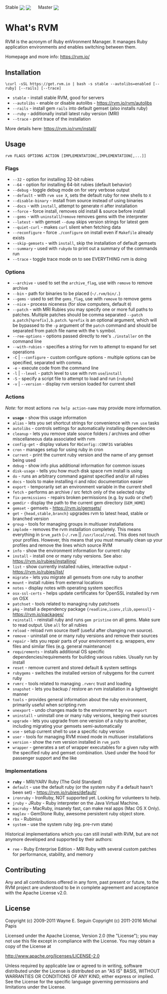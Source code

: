 Stable
<a href="https://travis-ci.org/rvm/rvm/branches"><img src="https://travis-ci.org/rvm/rvm.svg?branch=stable" align="center"></a>
<a href="https://www.bountysource.com/teams/rvm?utm_source=RVM&utm_medium=shield&utm_campaign=raised"><img src="https://api.bountysource.com/badge/team?team_id=506&style=raised" align="center"></a>
&nbsp;&nbsp;&nbsp;&nbsp;
Master
<a href="https://travis-ci.org/rvm/rvm/branches"><img src="https://travis-ci.org/rvm/rvm.svg?branch=master" align="center"></a>

# What's RVM

RVM is the acronym of Ruby enVironment Manager. It manages Ruby application environments and enables switching between them.

Homepage and more info: https://rvm.io/

## Installation

`\curl -sSL https://get.rvm.io | bash -s stable --autolibs=enabled [--ruby] [--rails] [--trace]`

* `stable`     - install stable RVM, good for servers
* `--autolibs` - enable or disable autolibs - https://rvm.io/rvm/autolibs
* `--rails`    - install gem `rails` into default gemset (also installs ruby)        
* `--ruby`     - additionally install latest ruby version (MRI)                     
* `--trace`    - print trace of the installation

More details here: https://rvm.io/rvm/install/

## Usage

`rvm FLAGS OPTIONS ACTION [IMPLEMENTATION[,IMPLEMENTATION[,...]]`

### Flags

* `--32`              - option for installing 32-bit rubies
* `--64`              - option for installing 64-bit rubies (default behavior)
* `--debug`           - toggle debug mode on for very verbose output
* `--default`         - with `rvm use X`, sets the default ruby for new shells to `X`
* `--disable-binary`  - install from source instead of using binaries
* `--docs`            - with `install`, attempt to generate ri after installation
* `--force`           - force install, removes old install & source before install
* `--gems`            - with `uninstall`/`remove` removes gems with the interpreter
* `--latest`          - with gemset `--dump` skips version strings for latest gem
* `--quiet-curl`      - makes `curl` silent when fetching data
* `--reconfigure`     - force `./configure` on install even if `Makefile` already exists
* `--skip-gemsets`    - with `install`, skip the installation of default gemsets
* `--summary`         - used with `rubydo` to print out a summary of the commands run
* `--trace`           - toggle trace mode on to see EVERYTHING rvm is doing

### Options

* `--archive`           - used to set the `archive_flag`, use with `remove` to remove archive
* `--bin`               - path for binaries to be placed (`~/.rvm/bin/.`)
* `--gems`              - used to set the `gems_flag`, use with `remove` to remove gems
* `--nice`              - process niceness (for slow computers, default `0`)
* `--patch`             - with MRI Rubies you may specify one or more full paths to patches. Multiple patches should be comma separated `--patch a.patch[%prefix],b.patch`. `%prefix` is an optional argument, which will be bypassed to the `-p` argument of the `patch` command and should be separated from patch file name with the `%` symbol.
* `--ree-options`       - options passed directly to ree's `./installer` on the command line
* `--with-rubies`       - specifies a string for rvm to attempt to expand for set operations
* `-C` | `--configure`  - custom configure options - multiple options can be specified, separated with comma.
* `-e`                  - execute code from the command line
* `-l` | `--level`      - patch level to use with rvm `use`/`install`
* `-S`                  - specify a script file to attempt to load and run (`rubydo`)
* `-v` | `--version`    - display rvm version loaded for current shell

### Actions

*Note:* for most actions `rvm help action-name` may provide more information.

* **`usage`**         - show this usage information
* `alias`           - lets you set shortcut strings for convenience with `rvm use` tasks
* `autolibs`        - controls settings for automatically installing dependencies
* `cleanup`         - lets you remove stale source folders / archives and other miscellaneous data associated with rvm
* `config-get`      - display values for `RbConfig::CONFIG` variables
* `cron`            - manages setup for using ruby in cron
* `current`         - print the current ruby version and the name of any gemset being used
* `debug`           - show info plus additional information for common issues
* `disk-usage`      - tells you how much disk space rvm install is using
* `do`              - runs an arbitrary command against specified and/or all rubies
* `docs`            - tools to make installing ri and rdoc documentation easier
* `export`          - temporarily set an environment variable in the current shell
* `fetch`           - performs an archive / src fetch only of the selected ruby
* `fix-permissions` - repairs broken permissions (e.g. by sudo or chef)
* `gemdir`          - display the path to the current gem directory (`GEM_HOME`)
* `gemset`          - gemsets - https://rvm.io/gemsets/
* `get`             - `{head,stable,branch}` upgrades rvm to latest head, stable or branched version
* `group`           - tools for managing groups in multiuser installations
* `implode`         - removes the rvm installation completely. This means everything in `$rvm_path` (`~/.rvm` || `/usr/local/rvm`). This does not touch your profiles. However, this means that you must manually clean up your profiles and remove the lines which source RVM
* `info`            - show the environment information for current ruby
* `install`         - install one or many ruby versions. See also: https://rvm.io/rubies/installing/
* `list`            - show currently installed rubies, interactive output - https://rvm.io/rubies/list/
* `migrate`         - lets you migrate all gemsets from one ruby to another
* `mount`           - install rubies from external locations
* `notes`           - display notes with operating system specifics
* `osx-ssl-certs`   - helps update certificates for OpenSSL installed by rvm on OSX
* `patchset`        - tools related to managing ruby patchsets
* `pkg`             - install a dependency package `{readline,iconv,zlib,openssl}` - https://rvm.io/packages/
* `reinstall`       - reinstall ruby and runs `gem pristine` on all gems. Make sure to read output. Use `all` for all rubies
* `reload`          - reload rvm source itself (useful after changing rvm source).
* `remove`          - uninstall one or many ruby versions and remove their sources
* `repair`          - lets you repair parts of your environment e.g. wrappers, env files and similar files (e.g. general maintenance)
* `requirements`    - installs additional OS specific dependencies/requirements for building various rubies. Usually run by install
* `reset`           - remove current and stored default & system settings
* `rubygems`        - switches the installed version of rubygems for the current ruby
* `rvmrc`           - tools related to managing `.rvmrc` trust and loading
* `snapshot`        - lets you backup / restore an rvm installation in a lightweight manner
* `tools`           - provides general information about the ruby environment, primarily useful when scripting rvm
* `unexport`        - undo changes made to the environment by `rvm export`
* `uninstall`       - uninstall one or many ruby versions, keeping their sources
* `upgrade`         - lets you upgrade from one version of a ruby to another, including migrating your gemsets semi-automatically
* `use`             - setup current shell to use a specific ruby version
* `user`            - tools for managing RVM mixed mode in multiuser installations
* `version`         - show the rvm version installed in `rvm_path`
* `wrapper`         - generates a set of wrapper executables for a given ruby with the specified ruby and gemset combination. Used under the hood for passenger support and the like

### Implementations

* **`ruby`**     - MRI/YARV Ruby (The Gold Standard)
* `default`    - use the default ruby (or the system ruby if a default hasn't been set) - https://rvm.io/rubies/default/
* `ironruby`   - IronRuby, NOT supported yet. Looking for volunteers to help.
* `jruby`      - JRuby - Ruby interpreter on the Java Virtual Machine.
* `macruby`    - MacRuby, insanely fast, can make real apps (Mac OS X Only).
* `maglev`     - GemStone Ruby, awesome persistent ruby object store.
* `rbx`        - Rubinius
* `system`     - use the system ruby (eg. pre-rvm state)

Historical implementations which you can still install with RVM, but are not anymore developed and supported by their authors:

* `ree`        - Ruby Enterprise Edition - MRI Ruby with several custom patches for performance, stability, and memory

## Contributing

Any and all contributions offered in any form, past present or future, to the
RVM project are understood to be in complete agreement and acceptance with the
Apache License v2.0.

## License

Copyright (c) 2009-2011 Wayne E. Seguin
Copyright (c) 2011-2016 Michal Papis

Licensed under the Apache License, Version 2.0 (the "License");
you may not use this file except in compliance with the License.
You may obtain a copy of the License at

http://www.apache.org/licenses/LICENSE-2.0

Unless required by applicable law or agreed to in writing, software
distributed under the License is distributed on an "AS IS" BASIS,
WITHOUT WARRANTIES OR CONDITIONS OF ANY KIND, either express or implied.
See the License for the specific language governing permissions and
limitations under the License.
